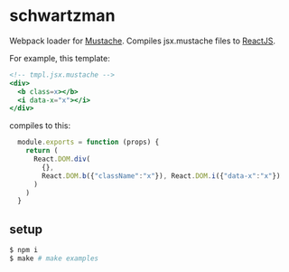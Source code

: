 # schwartzman

Webpack loader for [Mustache](https://mustache.github.io). Compiles jsx.mustache files to [ReactJS](https://facebook.github.io/react).

For example, this template:

```mustache
<!-- tmpl.jsx.mustache -->
<div>
  <b class=x></b>
  <i data-x="x"></i>
</div>
```

compiles to this:

```js
  module.exports = function (props) {
    return (
      React.DOM.div(
        {},
        React.DOM.b({"className":"x"}), React.DOM.i({"data-x":"x"})
      )
    )
  }
```

## setup
```bash
$ npm i
$ make # make examples
```
